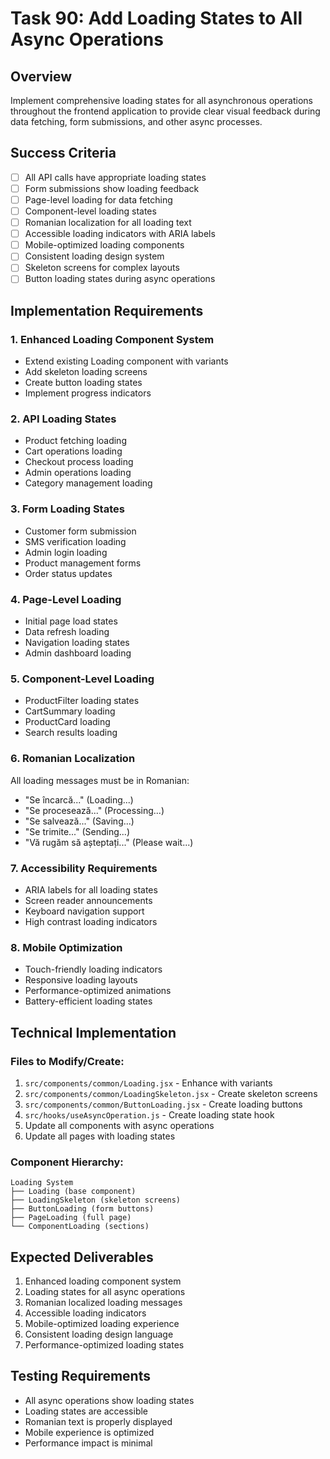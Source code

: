 # Task 90: Add Loading States to All Async Operations

## Overview
Implement comprehensive loading states for all asynchronous operations throughout the frontend application to provide clear visual feedback during data fetching, form submissions, and other async processes.

## Success Criteria
- [ ] All API calls have appropriate loading states
- [ ] Form submissions show loading feedback
- [ ] Page-level loading for data fetching
- [ ] Component-level loading states
- [ ] Romanian localization for all loading text
- [ ] Accessible loading indicators with ARIA labels
- [ ] Mobile-optimized loading components
- [ ] Consistent loading design system
- [ ] Skeleton screens for complex layouts
- [ ] Button loading states during async operations

## Implementation Requirements

### 1. Enhanced Loading Component System
- Extend existing Loading component with variants
- Add skeleton loading screens
- Create button loading states
- Implement progress indicators

### 2. API Loading States
- Product fetching loading
- Cart operations loading
- Checkout process loading
- Admin operations loading
- Category management loading

### 3. Form Loading States
- Customer form submission
- SMS verification loading
- Admin login loading
- Product management forms
- Order status updates

### 4. Page-Level Loading
- Initial page load states
- Data refresh loading
- Navigation loading states
- Admin dashboard loading

### 5. Component-Level Loading
- ProductFilter loading states
- CartSummary loading
- ProductCard loading
- Search results loading

### 6. Romanian Localization
All loading messages must be in Romanian:
- "Se încarcă..." (Loading...)
- "Se procesează..." (Processing...)
- "Se salvează..." (Saving...)
- "Se trimite..." (Sending...)
- "Vă rugăm să așteptați..." (Please wait...)

### 7. Accessibility Requirements
- ARIA labels for all loading states
- Screen reader announcements
- Keyboard navigation support
- High contrast loading indicators

### 8. Mobile Optimization
- Touch-friendly loading indicators
- Responsive loading layouts
- Performance-optimized animations
- Battery-efficient loading states

## Technical Implementation

### Files to Modify/Create:
1. `src/components/common/Loading.jsx` - Enhance with variants
2. `src/components/common/LoadingSkeleton.jsx` - Create skeleton screens
3. `src/components/common/ButtonLoading.jsx` - Create loading buttons
4. `src/hooks/useAsyncOperation.js` - Create loading state hook
5. Update all components with async operations
6. Update all pages with loading states

### Component Hierarchy:
```
Loading System
├── Loading (base component)
├── LoadingSkeleton (skeleton screens)
├── ButtonLoading (form buttons)
├── PageLoading (full page)
└── ComponentLoading (sections)
```

## Expected Deliverables
1. Enhanced loading component system
2. Loading states for all async operations
3. Romanian localized loading messages
4. Accessible loading indicators
5. Mobile-optimized loading experience
6. Consistent loading design language
7. Performance-optimized loading states

## Testing Requirements
- All async operations show loading states
- Loading states are accessible
- Romanian text is properly displayed
- Mobile experience is optimized
- Performance impact is minimal